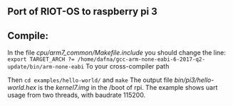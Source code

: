 ## Port of RIOT-OS to raspberry pi 3

## Compile: 
In the file  *cpu/arm7_common/Makefile.include* you should change the line:
`export TARGET_ARCH ?= /home/dafna/gcc-arm-none-eabi-6-2017-q2-update/bin/arm-none-eabi`
To your cross-compiler path

Then `cd examples/hello-world/` and `make`
The output file *bin/pi3/hello-world.hex* is the *kernel7.img* in the /boot of rpi.
The example shows uart usage from two threads, with baudrate 115200.


